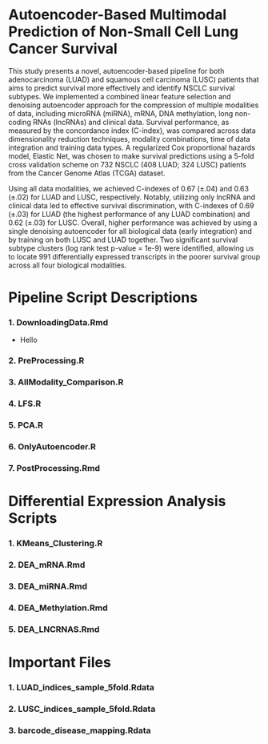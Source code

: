 # Autoencoder-Based Multimodal Prediction of Non-Small Cell Lung Cancer Survival

This study presents a novel, autoencoder-based pipeline for both adenocarcinoma (LUAD) and squamous cell carcinoma (LUSC) patients that aims to predict survival more effectively and identify NSCLC survival subtypes. We implemented a combined linear feature selection and denoising autoencoder approach for the compression of multiple modalities of data, including microRNA (miRNA), mRNA, DNA methylation, long non-coding RNAs (lncRNAs) and clinical data. Survival performance, as measured by the concordance index (C-index), was compared across data dimensionality reduction techniques, modality combinations, time of data integration and training data types. A regularized Cox proportional hazards model, Elastic Net, was chosen to make survival predictions using a 5-fold cross validation scheme on 732 NSCLC (408 LUAD; 324 LUSC) patients from the Cancer Genome Atlas (TCGA) dataset. 

Using all data modalities, we achieved C-indexes of 0.67 (±.04) and 0.63 (±.02) for LUAD and LUSC, respectively. Notably, utilizing only lncRNA and clinical data led to effective survival discrimination, with C-indexes of 0.69 (±.03) for LUAD (the highest performance of any LUAD combination) and 0.62 (±.03) for LUSC. Overall, higher performance was achieved by using a single denoising autoencoder for all biological data (early integration) and by training on both LUSC and LUAD together. Two significant survival subtype clusters (log rank test p-value = 1e-9) were identified, allowing us to locate 991 differentially expressed transcripts in the poorer survival group across all four biological modalities.

# Pipeline Script Descriptions

### 1. DownloadingData.Rmd

- Hello

### 2. PreProcessing.R

### 3. AllModality_Comparison.R

### 4. LFS.R

### 5. PCA.R

### 6. OnlyAutoencoder.R

### 7. PostProcessing.Rmd

# Differential Expression Analysis Scripts

### 1. KMeans_Clustering.R

### 2. DEA_mRNA.Rmd

### 3. DEA_miRNA.Rmd

### 4. DEA_Methylation.Rmd

### 5. DEA_LNCRNAS.Rmd

# Important Files

### 1. LUAD_indices_sample_5fold.Rdata

### 2. LUSC_indices_sample_5fold.Rdata

### 3. barcode_disease_mapping.Rdata
